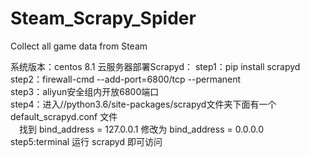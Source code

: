 # Steam_Scrapy_Spider
Collect all game data from Steam

系统版本：centos 8.1
云服务器部署Scrapyd：
step1：pip install scrapyd  
step2：firewall-cmd --add-port=6800/tcp --permanent  
step3：aliyun安全组内开放6800端口  
step4：进入//python3.6/site-packages/scrapyd文件夹下面有一个default_scrapyd.conf 文件  
&emsp;找到 bind_address = 127.0.0.1 修改为 bind_address = 0.0.0.0   
step5:terminal 运行 scrapyd 即可访问
